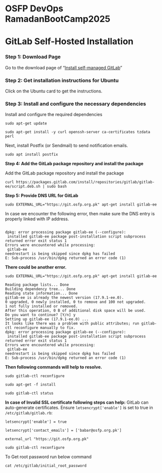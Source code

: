 # OSFP DevOps RamadanBootCamp2025

# GitLab Self-Hosted Installation  

### Step 1: Download Page

Go to the download page of “[Install self-managed GitLab](https://about.gitlab.com/install/)”

### Step 2: Get installation instructions for Ubuntu

Click on the Ubuntu card to get the instructions.  

### Step 3: Install and configure the necessary dependencies

Install and configure the required dependencies 

`sudo apt-get update`

`sudo apt-get install -y curl openssh-server ca-certificates tzdata perl` 

Next, install Postfix (or Sendmail) to send notification emails. 

`sudo apt install postfix`

**Step 4: Add the GitLab package repository and install the package** 

Add the GitLab package repository and install the package 

`curl https://packages.gitlab.com/install/repositories/gitlab/gitlab-ee/script.deb.sh | sudo bash` 

**Step 5: Provide DNS URL for GitLab**

`sudo EXTERNAL_URL="https://git.osfp.org.pk" apt-get install gitlab-ee` 

In case we encounter the following error, then make sure the DNS entry is properly linked with IP address.  

```[2025-03-04T10:23:02+00:00] FATAL: RuntimeError: letsencrypt_certificate[git.osfp.org.pk] (letsencrypt::http_authorization line 6) had an error: RuntimeError: acme_certificate[staging] (letsencrypt::http_authorization line 43) had an error: RuntimeError: ruby_block[create certificate for git.osfp.org.pk] (letsencrypt::http_authorization line 110) had an error: RuntimeError: [git.osfp.org.pk] Validation failed, unable to request certificate, Errors: [{url: https://acme-staging-v02.api.letsencrypt.org/acme/chall/187832474/16275866344/Is62zw, status: invalid, error: {"type"=>"urn:ietf:params:acme:error:dns", "detail"=>"no valid A records found for git.osfp.org.pk; no valid AAAA records found for git.osfp.org.pk", "status"=>400}} ] 

dpkg: error processing package gitlab-ee (--configure): 
 installed gitlab-ee package post-installation script subprocess returned error exit status 1 
Errors were encountered while processing: 
 gitlab-ee 
needrestart is being skipped since dpkg has failed 
E: Sub-process /usr/bin/dpkg returned an error code (1) 
``` 

**There could be another error.**  

```
sudo EXTERNAL_URL="https://git.osfp.org.pk" apt-get install gitlab-ee 

Reading package lists... Done 
Building dependency tree... Done 
Reading state information... Done 
gitlab-ee is already the newest version (17.9.1-ee.0). 
0 upgraded, 0 newly installed, 0 to remove and 100 not upgraded. 
1 not fully installed or removed. 
After this operation, 0 B of additional disk space will be used. 
Do you want to continue? [Y/n] y 
Setting up gitlab-ee (17.9.1-ee.0) ... 
It looks like there was a problem with public attributes; run gitlab-ctl reconfigure manually to fix. 
dpkg: error processing package gitlab-ee (--configure): 
 installed gitlab-ee package post-installation script subprocess returned error exit status 1 
Errors were encountered while processing: 
 gitlab-ee 
needrestart is being skipped since dpkg has failed 
E: Sub-process /usr/bin/dpkg returned an error code (1)  
```

**Then following commands will help to resolve.**
```
sudo gitlab-ctl reconfigure 

sudo apt-get -f install   

sudo gitlab-ctl status 
```

**In case of Invalid SSL certificate  following steps can help:**
GitLab can auto-generate certificates. Ensure `letsencrypt['enable']` is set to true in `/etc/gitlab/gitlab.rb`: 

```
letsencrypt['enable'] = true 

letsencrypt['contact_emails'] = ['babar@osfp.org.pk']   

external_url "https://git.osfp.org.pk" 

sudo gitlab-ctl reconfigure 
```

To Get root password run below command

`cat /etc/gitlab/initial_root_password`
